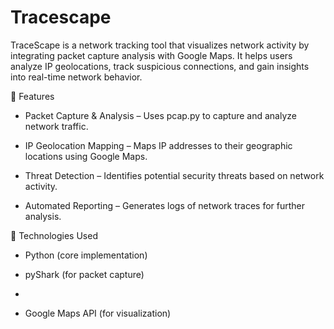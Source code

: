 # Tracescape
TraceScape is a network tracking tool that visualizes network activity by integrating packet capture analysis with Google Maps. It helps users analyze IP geolocations, track suspicious connections, and gain insights into real-time network behavior.

🚀 Features

- Packet Capture & Analysis – Uses pcap.py to capture and analyze network traffic.

- IP Geolocation Mapping – Maps IP addresses to their geographic locations using Google Maps.

- Threat Detection – Identifies potential security threats based on network activity.

- Automated Reporting – Generates logs of network traces for further analysis.

🔧 Technologies Used

- Python (core implementation)

- pyShark (for packet capture)
- 
- Google Maps API (for visualization)

